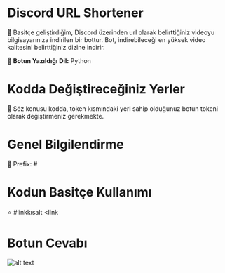 # Discord URL Shortener

📁 Basitçe geliştirdiğim, Discord üzerinden url olarak belirttiğiniz videoyu bilgisayarınıza indirilen bir bottur. Bot, indirebileceği en yüksek video kalitesini belirttiğiniz dizine indirir. 

📁 **Botun Yazıldığı Dil:** Python

# Kodda Değiştireceğiniz Yerler

📁  Söz konusu kodda, token kısmındaki yeri sahip olduğunuz botun tokeni olarak değiştirmeniz gerekmekte.

# Genel Bilgilendirme

🔗 Prefix: #

# Kodun Basitçe Kullanımı

⭐ #linkkısalt <link

# Botun Cevabı

![alt text](https://i.imgur.com/UiRmO4C.png)
